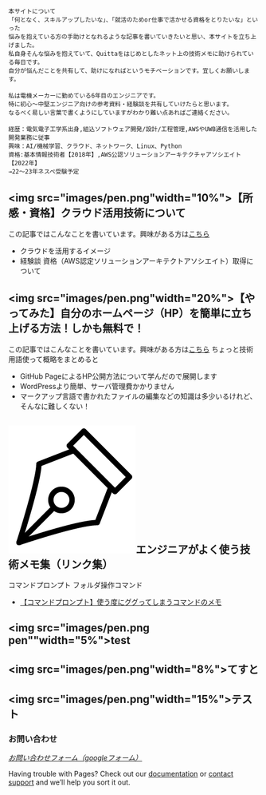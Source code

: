 
```
本サイトについて
「何となく、スキルアップしたいな」、「就活のためor仕事で活かせる資格をとりたいな」といった
悩みを抱えている方の手助けとなれるような記事を書いていきたいと思い、本サイトを立ち上げました。
私自身そんな悩みを抱えていて、Quittaをはじめとしたネット上の技術メモに助けられている毎日です。
自分が悩んだことを共有して、助けになればというモチベーションです。宜しくお願いします。

私は電機メーカーに勤めている6年目のエンジニアです。
特に初心〜中堅エンジニア向けの参考資料・経験談を共有していけたらと思います。
なるべく易しい言葉で書くようにしていますがわかり難い点あればご連絡ください。

経歴：電気電子工学系出身,組込ソフトウェア開発/設計/工程管理,AWSやUWB通信を活用した開発業務に従事
興味：AI/機械学習、クラウド、ネットワーク、Linux、Python
資格:基本情報技術者【2018年】,AWS公認ソリューションアーキテクチャアソシエイト【2022年】
→22～23年ネスペ受験予定
```

## <img src="images/pen.png"width="10%">【所感・資格】クラウド活用技術について
この記事ではこんなことを書いています。興味がある方は[こちら](https://kissshot-skup.github.io/webpage/GitHub_Page)
- クラウドを活用するイメージ
- 経験談 資格（AWS認定ソリューションアーキテクトアソシエイト）取得について


## <img src="images/pen.png"width="20%">【やってみた】自分のホームページ（HP）を簡単に立ち上げる方法！しかも無料で！
この記事ではこんなことを書いています。興味がある方は[こちら](https://kissshot-skup.github.io/webpage/GitHub_Page)
ちょっと技術用語使って概略をまとめると
- GitHub PageによるHP公開方法について学んだので展開します
- WordPressより簡単、サーバ管理費かかりません
- マークアップ言語で書かれたファイルの編集などの知識は多少いるけれど、そんなに難しくない！


##  ![](images/pen.png "pen")エンジニアがよく使う技術メモ集（リンク集）
コマンドプロンプト フォルダ操作コマンド
- [【コマンドプロンプト】使う度にググってしまうコマンドのメモ](http://mosinoma.cocolog-nifty.com/blog/2010/08/post-da45.html)

## <img src="images/pen.png pen""width="5%">test
## <img src="images/pen.png"width="8%">てすと
## <img src="images/pen.png"width="15%">テスト

### お問い合わせ

[_お問い合わせフォーム（googleフォーム）_](https://docs.google.com/forms/d/e/1FAIpQLSfpbvbT_OmlYiQRZCubeB3hX8pdq3BXhGoAs0Ug0F3iY_x3ew/viewform?usp=sf_link)

Having trouble with Pages? Check out our [documentation](https://docs.github.com/categories/github-pages-basics/) or [contact support](https://support.github.com/contact) and we’ll help you sort it out.
